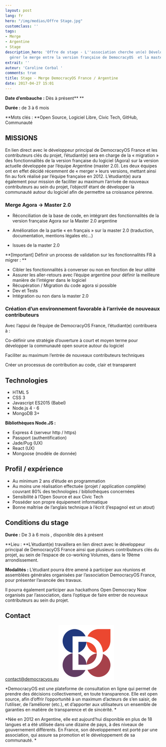 ```yaml
---
layout: post
lang: fr
hero: "/img/medias/Offre Stage.jpg"
customclass: ''
tags:
- Merge
- Argentine
- Stage
description_hero: 'Offre de stage - L''association cherche un(e) Développeur(se) pour
  gérer le merge entre la version française de DemocracyOS  et la master Argentine. '
extrait: ''
auteur: 'Caroline Corbal '
comments: true
title: Stage - Merge DemocracyOS France / Argentine
date: 2017-04-27 15:01
---
```



**Date d’embauche :** Dès à présent**
**

**Durée :** de 3 à 6 mois



**Mots clés : **Open Source, Logiciel Libre, Civic Tech, GitHub, Communauté

## MISSIONS

En lien direct avec le développeur principal de DemocracyOS France et les contributeurs clés du projet, l’étudiant(e) sera en charge de la « migration » des fonctionnalités de la version française du logiciel (Agora) sur la version actuelle développée par l’équipe Argentine (master 2.0). Les deux équipes ont en effet décidé récemment de « merger » leurs versions, mettant ainsi fin au fork réalisé par l’équipe française en 2012. L’étudiant(e) aura également pour mission de faciliter au maximum l’arrivée de nouveaux contributeurs au sein du projet, l’objectif étant de développer la communauté autour du logiciel afin de permettre sa croissance pérenne.

### Merge Agora → Master 2.0



* Réconciliation de la base de code, en intégrant  des fonctionnalités de la version française Agora sur la Master 2.0 argentine

* Amélioration de la partie « en français » sur la master 2.0 (traduction, documentation, mentions légales etc…)

* Issues de la master 2.0



**[Important] Définir un process de validation sur les fonctionnalités FR à migrer : **



* Cibler les fonctionnalités à converser ou non en fonction de leur utilité
* Assurer les aller-retours avec l’équipe argentine pour définir la meilleure manière de l’intégrer dans le logiciel
* Récupération / Migration du code agora si possible
* Dev et Tests
* Intégration ou non dans la master 2.0



### Création d’un environnement favorable à l’arrivée de nouveaux contributeurs

Avec l’appui de l’équipe de DemocracyOS France, l’étudiant(e) contribuera à :

Co-définir une stratégie d’ouverture à court et moyen terme pour développer la communauté open source autour du logiciel

Faciliter au maximum l’entrée de nouveaux contributeurs techniques

Créer un processus de contribution au code, clair et transparent

## Technologies



* HTML 5
* CSS 3
* Javascript ES2015 (Babel)
* Node.js 4 - 6
* MongoDB 3+



**Bibliothèques Node.JS :**



* Express 4 (serveur http / https)
* Passport (authentification)
* Jade/Pug (UX)
* React (UX)
* Mongoose (modèle de donnée)



## Profil / expérience



* Au minimum 2 ans d’étude en programmation
* Au moins une réalisation effectuée (projet / application complète) couvrant 80% des technologies / bibliothèques concernées
* Sensibilité à l’Open Source et aux Civic Tech
* Posséder son propre équipement informatique
* Bonne maîtrise de l’anglais technique à l’écrit (l’espagnol est un atout)



## Conditions du stage

**Durée :** De 3 à 6 mois , disponible dès à présent

**Lieu : **L’étudiant(e) travaillera en lien direct avec le développeur principal de DemocracyOS France ainsi que plusieurs contributeurs clés du projet, au sein de l’espace de co-working Volumes, dans le 19ème arrondissement.

**Modalités :** L’étudiant pourra être amené à participer aux réunions et assemblées générales organisées par l’association DemocracyOS France, pour présenter l’avancée des travaux.

Il pourra également participer aux hackathons Open Democracy Now organisés par l’association, dans l’optique de faire entrer de nouveaux contributeurs au sein du projet.

## Contact

contact@democracyos.eu![](favicons/apple-touch-icon.png)



*DemocracyOS est une plateforme de consultation en ligne qui permet de prendre des décisions collectivement, en toute transparence. Elle est open source, afin d’offrir l’opportunité à un maximum d’acteurs de s’en saisir, de l’utiliser, de l’améliorer (etc.), et d’apporter aux utilisateurs un ensemble de garanties en matière de transparence et de sincérité. *

*Née en 2012 en Argentine, elle est aujourd’hui disponible en plus de 18 langues et a été utilisée dans une dizaine de pays, à des niveaux de gouvernement différents. En France, son développement est porté par une association, qui assure sa promotion et le développement de sa communauté. *







